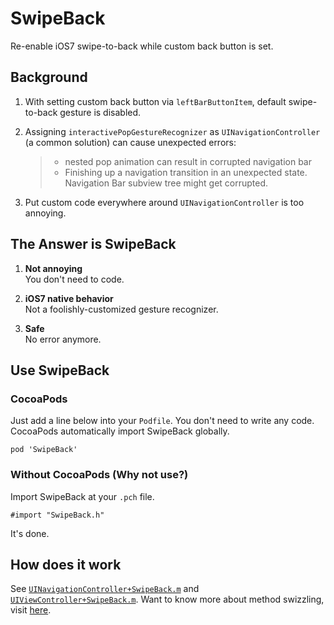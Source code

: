 # SwipeBack

Re-enable iOS7 swipe-to-back while custom back button is set.


## Background

1. With setting custom back button via `leftBarButtonItem`, default swipe-to-back gesture is disabled.
2. Assigning `interactivePopGestureRecognizer` as `UINavigationController` (a common solution) can cause unexpected errors:

    > - nested pop animation can result in corrupted navigation bar
    > - Finishing up a navigation transition in an unexpected state. Navigation Bar subview tree might get corrupted.

3. Put custom code everywhere around `UINavigationController` is too annoying.


## The Answer is SwipeBack

1. **Not annoying**  
You don't need to code.

2. **iOS7 native behavior**  
Not a foolishly-customized gesture recognizer.

3. **Safe**  
No error anymore.


## Use SwipeBack

### CocoaPods

Just add a line below into your `Podfile`. You don't need to write any code. CocoaPods automatically import SwipeBack globally.

```
pod 'SwipeBack'
```

### Without CocoaPods (Why not use?)

Import SwipeBack at your `.pch` file.

```
#import "SwipeBack.h"
```

It's done.


## How does it work

See [`UINavigationController+SwipeBack.m`](https://github.com/devxoul/SwipeBack/blob/master/SwipeBack/UINavigationController%2BSwipeBack.m) and [`UIViewController+SwipeBack.m`](https://github.com/devxoul/SwipeBack/blob/master/SwipeBack/UIViewController%2BSwipeBack.m). Want to know more about method swizzling, visit [here](http://nshipster.com/method-swizzling/).